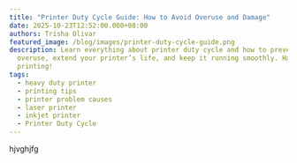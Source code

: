```yaml
---
title: "Printer Duty Cycle Guide: How to Avoid Overuse and Damage"
date: 2025-10-23T12:52:00.000+08:00
authors: Trisha Olivar
featured_image: /blog/images/printer-duty-cycle-guide.png
description: Learn everything about printer duty cycle and how to prevent
  overuse, extend your printer’s life, and keep it running smoothly. Happy
  printing!
tags:
  - heavy duty printer
  - printing tips
  - printer problem causes
  - laser printer
  - inkjet printer
  - Printer Duty Cycle
---
```

hjvghjfg
